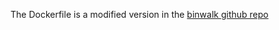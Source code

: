 The Dockerfile is a modified version in the [binwalk github repo](https://github.com/ReFirmLabs/binwalk/blob/v2.3.4/Dockerfile)

